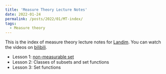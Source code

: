 ```yaml
---
title: 'Measure Theory Lecture Notes'
date: 2022-01-24
permalink: /posts/2022/01/MT-index/
tags:
  - Measure theory
---
```


This is the index of measure theory lecture notes for [Landim](https://www.youtube.com/watch?v=llnNaRzuvd4&list=PLo4jXE-LdDTQq8ZyA8F8reSQHej3F6RFX). You can watch the videos on [bilibili](https://www.youtube.com/watch?v=llnNaRzuvd4&list=PLo4jXE-LdDTQq8ZyA8F8reSQHej3F6RFX).

- Lesson 1: [non-measurable set](2022-01-24-nonmeasureable-set)
- Lesson 2: Classes of subsets and set functions
- Lesson 3: Set functions